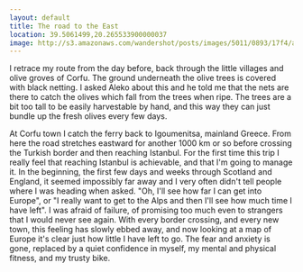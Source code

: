 ```yaml
---
layout: default
title: The road to the East
location: 39.5061499,20.265533900000037
image: http://s3.amazonaws.com/wandershot/posts/images/5011/0893/17f4/ac00/0200/0032/original/7-20.jpg?1343293587
---
```

I retrace my route from the day before, back through the little villages and olive groves of Corfu. The ground underneath the olive trees is covered with black netting. I asked Aleko about this and he told me that the nets are there to catch the olives which fall from the trees when ripe. The trees are a bit too tall to be easily harvestable by hand, and this way they can just bundle up the fresh olives every few days.

At Corfu town I catch the ferry back to Igoumenitsa, mainland Greece. From here the road stretches eastward for another 1000 km or so before crossing the Turkish border and then reaching Istanbul. For the first time this trip I really feel that reaching Istanbul is achievable, and that I'm going to manage it. In the beginning, the first few days and weeks through Scotland and England, it seemed impossibly far away and I very often didn't tell people where I was heading when asked. "Oh, I'll see how far I can get into Europe", or "I really want to get to the Alps and then I'll see how much time I have left". I was afraid of failure, of promising too much even to strangers that I would never see again. With every border crossing, and every new town, this feeling has slowly ebbed away, and now looking at a map of Europe it's clear just how little I have left to go. The fear and anxiety is gone, replaced by a quiet confidence in myself, my mental and physical fitness, and my trusty bike.